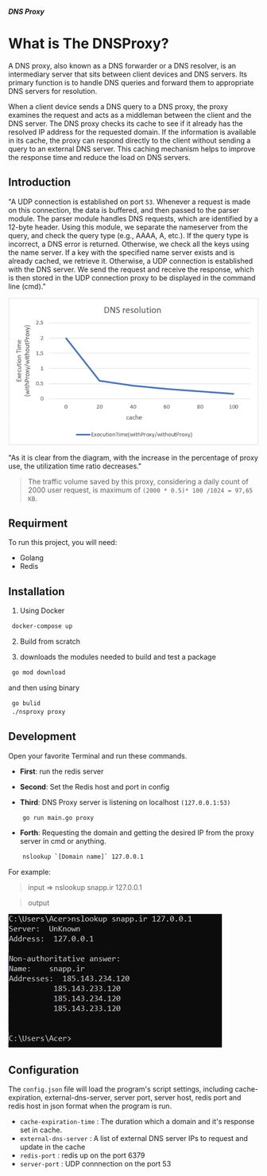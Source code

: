 **_DNS Proxy_**

# What is The DNSProxy?

A DNS proxy, also known as a DNS forwarder or a DNS resolver, is an intermediary server that sits between client devices and DNS servers. Its primary function is to handle DNS queries and forward them to appropriate DNS servers for resolution.

When a client device sends a DNS query to a DNS proxy, the proxy examines the request and acts as a middleman between the client and the DNS server. The DNS proxy checks its cache to see if it already has the resolved IP address for the requested domain. If the information is available in its cache, the proxy can respond directly to the client without sending a query to an external DNS server. This caching mechanism helps to improve the response time and reduce the load on DNS servers.

## Introduction

"A UDP connection is established on port `53`. Whenever a request is made on this connection, the data is buffered, and then passed to the parser module. The parser module handles DNS requests, which are identified by a 12-byte header. Using this module, we separate the nameserver from the query, and check the query type (e.g., AAAA, A, etc.). If the query type is incorrect, a DNS error is returned. Otherwise, we check all the keys using the name server. If a key with the specified name server exists and is already cached, we retrieve it. Otherwise, a UDP connection is established with the DNS server. We send the request and receive the response, which is then stored in the UDP connection proxy to be displayed in the command line (cmd)."

![DNS Resolution](https://github.com/sina-marefat/NsProxy/blob/main/images/dns.png)

"As it is clear from the diagram, with the increase in the percentage of proxy use, the utilization time ratio decreases."

> The traffic volume saved by this proxy, considering a daily count of 2000 user request, is maximum of
> `(2000 * 0.5)* 100 /1024 = 97,65 KB`.

## Requirment

To run this project, you will need:

- Golang
- Redis

## Installation

1. Using Docker

```sh
 docker-compose up
```

2. Build from scratch

3. downloads the modules needed to build and test a package

```sh
 go mod download
```

and then using binary

```sh
 go bulid
 ./nsproxy proxy
```

## Development

Open your favorite Terminal and run these commands.

- **First**: run the redis server

- **Second**: Set the Redis host and port in config

- **Third**: DNS Proxy server is listening on localhost `(127.0.0.1:53)`

```sh
    go run main.go proxy
```

- **Forth**: Requesting the domain and getting the desired IP from the proxy server in cmd or anything.

```sh
    nslookup `[Domain name]` 127.0.0.1
```

For example:

> input => nslookup snapp.ir 127.0.0.1

> output

![Ip Address](https://github.com/sina-marefat/NsProxy/blob/main/images/output.png)

## Configuration

The `config.json` file will load the program's script settings,
including cache-expiration, external-dns-server, server port, server host, redis port and redis host in json format when the program is run.

- `cache-expiration-time` : The duration which a domain and it's response set in cache.
- `external-dns-server` : A list of external DNS server IPs to request and update in the cache
- `redis-port` : redis up on the port 6379
- `server-port` : UDP connnection on the port 53
